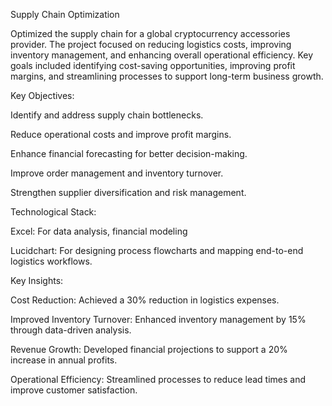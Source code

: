 Supply Chain Optimization 

Optimized the supply chain for a global cryptocurrency accessories provider. The project focused on reducing logistics costs, improving inventory management, and enhancing overall operational efficiency. Key goals included identifying cost-saving opportunities, improving profit margins, and streamlining processes to support long-term business growth.


Key Objectives:

Identify and address supply chain bottlenecks.

Reduce operational costs and improve profit margins.

Enhance financial forecasting for better decision-making.

Improve order management and inventory turnover.

Strengthen supplier diversification and risk management.


Technological Stack:

Excel: For data analysis, financial modeling

Lucidchart: For designing process flowcharts and mapping end-to-end logistics workflows.


Key Insights:

Cost Reduction: Achieved a 30% reduction in logistics expenses.

Improved Inventory Turnover: Enhanced inventory management by 15% through data-driven analysis.

Revenue Growth: Developed financial projections to support a 20% increase in annual profits.

Operational Efficiency: Streamlined processes to reduce lead times and improve customer satisfaction.



